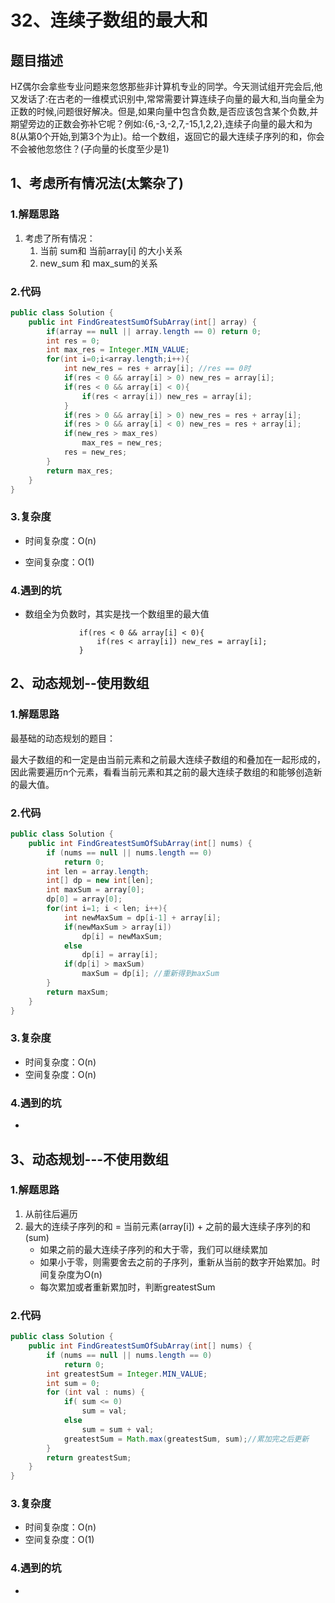 # 32、连续子数组的最大和

## 题目描述

HZ偶尔会拿些专业问题来忽悠那些非计算机专业的同学。今天测试组开完会后,他又发话了:在古老的一维模式识别中,常常需要计算连续子向量的最大和,当向量全为正数的时候,问题很好解决。但是,如果向量中包含负数,是否应该包含某个负数,并期望旁边的正数会弥补它呢？例如:{6,-3,-2,7,-15,1,2,2},连续子向量的最大和为8(从第0个开始,到第3个为止)。给一个数组，返回它的最大连续子序列的和，你会不会被他忽悠住？(子向量的长度至少是1)

## 1、考虑所有情况法(太繁杂了)

### 1.解题思路

1. 考虑了所有情况：
   1. 当前 sum和 当前array[i] 的大小关系
   2. new_sum 和 max_sum的关系

### 2.代码

```java
public class Solution {
    public int FindGreatestSumOfSubArray(int[] array) {
        if(array == null || array.length == 0) return 0;
        int res = 0;
        int max_res = Integer.MIN_VALUE;
        for(int i=0;i<array.length;i++){
            int new_res = res + array[i]; //res == 0时
            if(res < 0 && array[i] > 0) new_res = array[i];
            if(res < 0 && array[i] < 0){
                if(res < array[i]) new_res = array[i];
            }
            if(res > 0 && array[i] > 0) new_res = res + array[i];
            if(res > 0 && array[i] < 0) new_res = res + array[i];
            if(new_res > max_res)
                max_res = new_res;
            res = new_res;
        }
        return max_res;
    }
}
```

### 3.复杂度

* 时间复杂度：O(n)

* 空间复杂度：O(1)

### 4.遇到的坑

* 数组全为负数时，其实是找一个数组里的最大值

  ````
              if(res < 0 && array[i] < 0){
                  if(res < array[i]) new_res = array[i];
              }
  ````

  

## 2、动态规划--使用数组

### 1.解题思路

最基础的动态规划的题目：

最大子数组的和一定是由当前元素和之前最大连续子数组的和叠加在一起形成的，因此需要遍历n个元素，看看当前元素和其之前的最大连续子数组的和能够创造新的最大值。

### 2.代码

```java
public class Solution {
    public int FindGreatestSumOfSubArray(int[] nums) {
        if (nums == null || nums.length == 0)
            return 0;
        int len = array.length;
        int[] dp = new int[len];
        int maxSum = array[0];
        dp[0] = array[0];
        for(int i=1; i < len; i++){
            int newMaxSum = dp[i-1] + array[i];
            if(newMaxSum > array[i])
                dp[i] = newMaxSum;
            else
                dp[i] = array[i];
            if(dp[i] > maxSum)
                maxSum = dp[i]; //重新得到maxSum
        }
        return maxSum;
    }
}
```

### 3.复杂度

- 时间复杂度：O(n)
- 空间复杂度：O(n)

### 4.遇到的坑

- 

## 3、动态规划---不使用数组

### 1.解题思路

1. 从前往后遍历
2. 最大的连续子序列的和 =  当前元素(array[i]) + 之前的最大连续子序列的和(sum) 
   - 如果之前的最大连续子序列的和大于零，我们可以继续累加
   - 如果小于零，则需要舍去之前的子序列，重新从当前的数字开始累加。时间复杂度为O(n) 
   - 每次累加或者重新累加时，判断greatestSum

### 2.代码

```java
public class Solution {
    public int FindGreatestSumOfSubArray(int[] nums) {
        if (nums == null || nums.length == 0)
            return 0;
        int greatestSum = Integer.MIN_VALUE;
        int sum = 0;
        for (int val : nums) {
            if( sum <= 0)
                sum = val;
            else
                sum = sum + val;
            greatestSum = Math.max(greatestSum, sum);//累加完之后更新
        }
        return greatestSum;
    }
}
```

### 3.复杂度

- 时间复杂度：O(n)
- 空间复杂度：O(1)

### 4.遇到的坑

- 